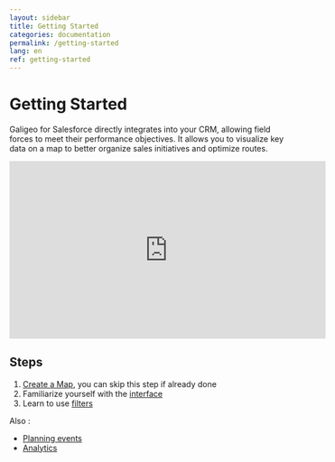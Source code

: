 ```yaml
---
layout: sidebar
title: Getting Started
categories: documentation
permalink: /getting-started
lang: en
ref: getting-started
---
```


# Getting Started

Galigeo for Salesforce directly integrates into your CRM, allowing field forces to meet their performance objectives. It allows you to visualize key data on a map to better organize sales initiatives and optimize routes.

<iframe style="display:block;" class="img-center" width="560" height="315" src="https://www.youtube.com/embed/Xgkf6FGE9m8" frameborder="0" allowfullscreen></iframe>

## Steps

1. [Create a Map](/create-map-en), you can skip this step if already done
2. Familiarize yourself with the [interface](/interface-en)
3. Learn to use [filters](/filters-en)

Also :

- [Planning events](/plan-en)
- [Analytics](/analysis-en)